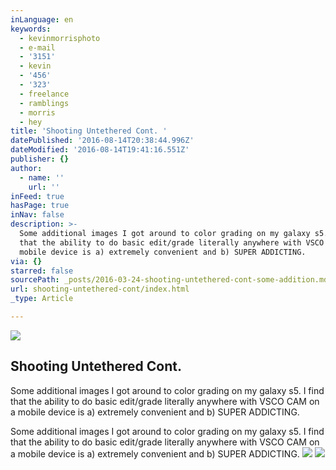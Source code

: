```yaml
---
inLanguage: en
keywords:
  - kevinmorrisphoto
  - e-mail
  - '3151'
  - kevin
  - '456'
  - '323'
  - freelance
  - ramblings
  - morris
  - hey
title: 'Shooting Untethered Cont. '
datePublished: '2016-08-14T20:38:44.996Z'
dateModified: '2016-08-14T19:41:16.551Z'
publisher: {}
author:
  - name: ''
    url: ''
inFeed: true
hasPage: true
inNav: false
description: >-
  Some additional images I got around to color grading on my galaxy s5. I find
  that the ability to do basic edit/grade literally anywhere with VSCO CAM on a
  mobile device is a) extremely convenient and b) SUPER ADDICTING.
via: {}
starred: false
sourcePath: _posts/2016-03-24-shooting-untethered-cont-some-addition.md
url: shooting-untethered-cont/index.html
_type: Article

---
```

<article style=""><img src="https://s3-us-west-2.amazonaws.com/the-grid-img/p/7c647c4b51fcfadc49c6b955c29359cd79fb94ab.jpg" /><h1>Shooting Untethered Cont. </h1><p>Some additional images I got around to color grading on my galaxy s5. I find that the ability to do basic edit/grade literally anywhere with VSCO CAM on a mobile device is a) extremely convenient and b) SUPER ADDICTING.</p></article>

Some additional images I got around to color grading on my galaxy s5\. I find that the ability to do basic edit/grade literally anywhere with VSCO CAM on a mobile device is a) extremely convenient and b) SUPER ADDICTING.
![](https://s3-us-west-2.amazonaws.com/the-grid-img/p/b30924c641352a8fd4472620237043b5fa89f769.jpg)
![](https://s3-us-west-2.amazonaws.com/the-grid-img/p/0d3a96141e7941943f906d8de352b33a9477d057.jpg)